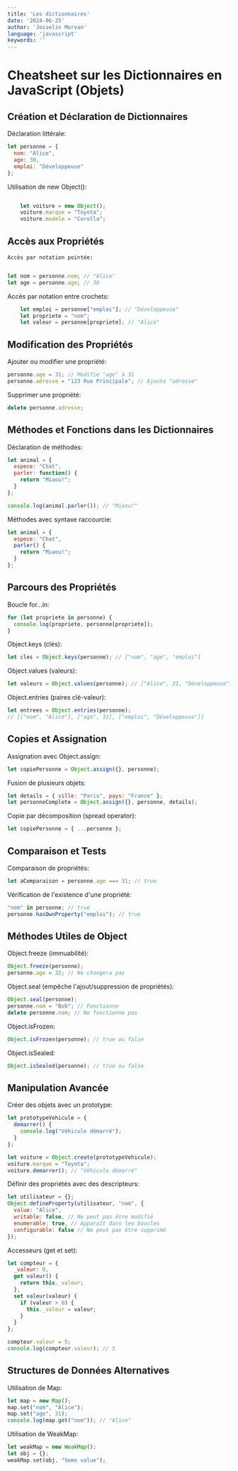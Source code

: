 ```yaml
---
title: 'Les dictionnaires'
date: '2024-06-25'
author: 'Josselin Morvan'
language: 'javascript'
keywords: ''
---
```


# Cheatsheet sur les Dictionnaires en JavaScript (Objets)
## Création et Déclaration de Dictionnaires

Déclaration littérale:

```javascript
let personne = {
  nom: "Alice",
  age: 30,
  emploi: "Développeuse"
};
```
Utilisation de new Object():
```javascript

    let voiture = new Object();
    voiture.marque = "Toyota";
    voiture.modele = "Corolla";
```
## Accès aux Propriétés

    Accès par notation pointée:

```javascript

let nom = personne.nom; // "Alice"
let age = personne.age; // 30
```

Accès par notation entre crochets:

```javascript
    let emploi = personne["emploi"]; // "Développeuse"
    let propriete = "nom";
    let valeur = personne[propriete]; // "Alice"
```
## Modification des Propriétés

Ajouter ou modifier une propriété:

```javascript
personne.age = 31; // Modifie "age" à 31
personne.adresse = "123 Rue Principale"; // Ajoute "adresse"
```

Supprimer une propriété:

```javascript
delete personne.adresse;
```
## Méthodes et Fonctions dans les Dictionnaires

Déclaration de méthodes:

```javascript
let animal = {
  espece: "Chat",
  parler: function() {
    return "Miaou!";
  }
};

console.log(animal.parler()); // "Miaou!"
```

Méthodes avec syntaxe raccourcie:

```javascript
let animal = {
  espece: "Chat",
  parler() {
    return "Miaou!";
  }
};
```

## Parcours des Propriétés

Boucle for...in:

```javascript
for (let propriete in personne) {
  console.log(propriete, personne[propriete]);
}
```

Object.keys (clés):

```javascript
let cles = Object.keys(personne); // ["nom", "age", "emploi"]
```

Object.values (valeurs):

```javascript
let valeurs = Object.values(personne); // ["Alice", 31, "Développeuse"]
```

Object.entries (paires clé-valeur):

```javascript
let entrees = Object.entries(personne);
// [["nom", "Alice"], ["age", 31], ["emploi", "Développeuse"]]
```

## Copies et Assignation

Assignation avec Object.assign:

```javascript
let copiePersonne = Object.assign({}, personne);
```

Fusion de plusieurs objets:

```javascript
let details = { ville: "Paris", pays: "France" };
let personneComplete = Object.assign({}, personne, details);
```

Copie par décomposition (spread operator):
```javascript
let copiePersonne = { ...personne };
```

## Comparaison et Tests

Comparaison de propriétés:

```javascript
let aComparaison = personne.age === 31; // true
```

Vérification de l'existence d'une propriété:

```javascript
"nom" in personne; // true
personne.hasOwnProperty("emploi"); // true
```

## Méthodes Utiles de Object

Object.freeze (immuabilité):

```javascript
Object.freeze(personne);
personne.age = 32; // Ne changera pas
```

Object.seal (empêche l'ajout/suppression de propriétés):

```javascript
Object.seal(personne);
personne.nom = "Bob"; // Fonctionne
delete personne.nom; // Ne fonctionne pas
```

Object.isFrozen:

```javascript
Object.isFrozen(personne); // true ou false
```

Object.isSealed:

```javascript
Object.isSealed(personne); // true ou false
```

## Manipulation Avancée

Créer des objets avec un prototype:

```javascript
let prototypeVehicule = {
  demarrer() {
    console.log("Véhicule démarré");
  }
};

let voiture = Object.create(prototypeVehicule);
voiture.marque = "Toyota";
voiture.demarrer(); // "Véhicule démarré"
```

Définir des propriétés avec des descripteurs:

```javascript
let utilisateur = {};
Object.defineProperty(utilisateur, "nom", {
  value: "Alice",
  writable: false, // Ne peut pas être modifié
  enumerable: true, // Apparaît dans les boucles
  configurable: false // Ne peut pas être supprimé
});
```

Accesseurs (get et set):

```javascript
let compteur = {
  _valeur: 0,
  get valeur() {
    return this._valeur;
  },
  set valeur(valeur) {
    if (valeur > 0) {
      this._valeur = valeur;
    }
  }
};

compteur.valeur = 5;
console.log(compteur.valeur); // 5
```

## Structures de Données Alternatives

Utilisation de Map:

```javascript
let map = new Map();
map.set("nom", "Alice");
map.set("age", 31);
console.log(map.get("nom")); // "Alice"
```

Utilisation de WeakMap:

```javascript
let weakMap = new WeakMap();
let obj = {};
weakMap.set(obj, "Some value");
```
